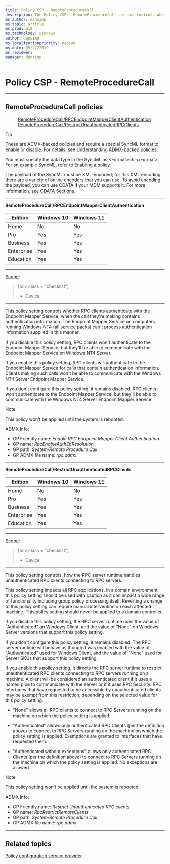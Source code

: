 ```yaml
---
title: Policy CSP - RemoteProcedureCall
description: The Policy CSP - RemoteProcedureCall setting controls whether RPC clients authenticate when the call they're making contains authentication information.
ms.author: dansimp
ms.topic: article
ms.prod: w10
ms.technology: windows
author: dansimp
ms.localizationpriority: medium
ms.date: 09/27/2019
ms.reviewer: 
manager: dansimp
---
```


# Policy CSP - RemoteProcedureCall

<hr/>

<!--Policies-->
## RemoteProcedureCall policies  

<dl>
  <dd>
    <a href="#remoteprocedurecall-rpcendpointmapperclientauthentication">RemoteProcedureCall/RPCEndpointMapperClientAuthentication</a>
  </dd>
  <dd>
    <a href="#remoteprocedurecall-restrictunauthenticatedrpcclients">RemoteProcedureCall/RestrictUnauthenticatedRPCClients</a>
  </dd>
</dl>

> [!TIP]
> These are ADMX-backed policies and require a special SyncML format to enable or disable. For details, see [Understanding ADMX-backed policies](./understanding-admx-backed-policies.md).
> 
> You must specify the data type in the SyncML as &lt;Format&gt;chr&lt;/Format&gt;. For an example SyncML, refer to [Enabling a policy](./understanding-admx-backed-policies.md#enabling-a-policy).
> 
> The payload of the SyncML must be XML-encoded; for this XML encoding, there are a variety of online encoders that you can use. To avoid encoding the payload, you can use CDATA if your MDM supports it. For more information, see [CDATA Sections](http://www.w3.org/TR/REC-xml/#sec-cdata-sect).

<hr/>

<!--Policy-->
<a href="" id="remoteprocedurecall-rpcendpointmapperclientauthentication"></a>**RemoteProcedureCall/RPCEndpointMapperClientAuthentication**  

<!--SupportedSKUs-->

|Edition|Windows 10|Windows 11|
|--- |--- |--- |
|Home|No|No|
|Pro|Yes|Yes|
|Business|Yes|Yes|
|Enterprise|Yes|Yes|
|Education|Yes|Yes|

<!--/SupportedSKUs-->
<hr/>

<!--Scope-->
[Scope](./policy-configuration-service-provider.md#policy-scope):

> [!div class = "checklist"]
> * Device

<hr/>

<!--/Scope-->
<!--Description-->
This policy setting controls whether RPC clients authenticate with the Endpoint Mapper Service, when the call they're making contains authentication information.   The Endpoint Mapper Service on computers running Windows NT4 (all service packs) can't process authentication information supplied in this manner. 

If you disable this policy setting, RPC clients won't authenticate to the Endpoint Mapper Service, but they'll be able to communicate with the Endpoint Mapper Service on Windows NT4 Server.

If you enable this policy setting, RPC clients will authenticate to the Endpoint Mapper Service for calls that contain authentication information. Clients making such calls won't be able to communicate with the Windows NT4 Server Endpoint Mapper Service.

If you don't configure this policy setting, it remains disabled. RPC clients won't authenticate to the Endpoint Mapper Service, but they'll be able to communicate with the Windows NT4 Server Endpoint Mapper Service.

> [!NOTE]
> This policy won't be applied until the system is rebooted.

<!--/Description-->

<!--ADMXBacked-->
ADMX Info:  
-   GP Friendly name: *Enable RPC Endpoint Mapper Client Authentication*
-   GP name: *RpcEnableAuthEpResolution*
-   GP path: *System/Remote Procedure Call*
-   GP ADMX file name: *rpc.admx*

<!--/ADMXBacked-->
<!--/Policy-->

<hr/>

<!--Policy-->
<a href="" id="remoteprocedurecall-restrictunauthenticatedrpcclients"></a>**RemoteProcedureCall/RestrictUnauthenticatedRPCClients**  

<!--SupportedSKUs-->

|Edition|Windows 10|Windows 11|
|--- |--- |--- |
|Home|No|No|
|Pro|Yes|Yes|
|Business|Yes|Yes|
|Enterprise|Yes|Yes|
|Education|Yes|Yes|

<!--/SupportedSKUs-->
<hr/>

<!--Scope-->
[Scope](./policy-configuration-service-provider.md#policy-scope):

> [!div class = "checklist"]
> * Device

<hr/>

<!--/Scope-->
<!--Description-->
This policy setting controls, how the RPC server runtime handles unauthenticated RPC clients connecting to RPC servers.

This policy setting impacts all RPC applications. In a domain environment, this policy setting should be used with caution as it can impact a wide range of functionality including group policy processing itself. Reverting a change to this policy setting can require manual intervention on each affected machine. This policy setting should never be applied to a domain controller.

If you disable this policy setting, the RPC server runtime uses the value of "Authenticated" on Windows Client, and the value of "None" on Windows Server versions that support this policy setting. 

If you don't configure this policy setting, it remains disabled. The RPC server runtime will behave as though it was enabled with the value of "Authenticated" used for Windows Client, and the value of "None" used for Server SKUs that support this policy setting.

If you enable this policy setting, it directs the RPC server runtime to restrict unauthenticated RPC clients connecting to RPC servers running on a machine. A client will be considered an authenticated client if it uses a named pipe to communicate with the server or if it uses RPC Security. RPC Interfaces that have requested to be accessible by unauthenticated clients may be exempt from this restriction, depending on the selected value for this policy setting.

- "None" allows all RPC clients to connect to RPC Servers running on the machine on which the policy setting is applied.

- "Authenticated" allows only authenticated RPC Clients (per the definition above) to connect to RPC Servers running on the machine on which the policy setting is applied. Exemptions are granted to interfaces that have requested them.

- "Authenticated without exceptions" allows only authenticated RPC Clients (per the definition above) to connect to RPC Servers running on the machine on which the policy setting is applied. No exceptions are allowed.

> [!NOTE]
> This policy setting won't be applied until the system is rebooted.

<!--/Description-->

<!--ADMXBacked-->
ADMX Info:  
-   GP Friendly name: *Restrict Unauthenticated RPC clients*
-   GP name: *RpcRestrictRemoteClients*
-   GP path: *System/Remote Procedure Call*
-   GP ADMX file name: *rpc.admx*

<!--/ADMXBacked-->
<!--/Policy-->
<hr/>

<!--/Policies-->

## Related topics

[Policy configuration service provider](policy-configuration-service-provider.md)